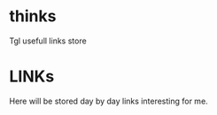 thinks
======

Tgl usefull links store


LINKs
==============
Here will be stored day by day links interesting for me.
